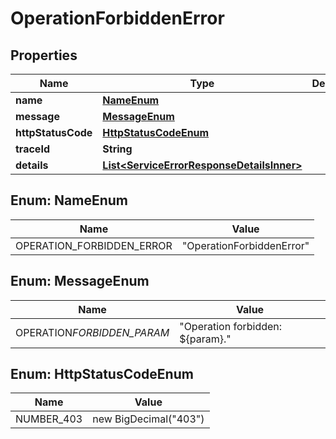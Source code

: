 # OperationForbiddenError

## Properties

| Name               | Type                                                                                    | Description | Notes      |
| ------------------ | --------------------------------------------------------------------------------------- | ----------- | ---------- |
| **name**           | [**NameEnum**](#NameEnum)                                                               |             |            |
| **message**        | [**MessageEnum**](#MessageEnum)                                                         |             |            |
| **httpStatusCode** | [**HttpStatusCodeEnum**](#HttpStatusCodeEnum)                                           |             |            |
| **traceId**        | **String**                                                                              |             |            |
| **details**        | [**List&lt;ServiceErrorResponseDetailsInner&gt;**](ServiceErrorResponseDetailsInner.md) |             | [optional] |

## Enum: NameEnum

| Name                      | Value                               |
| ------------------------- | ----------------------------------- |
| OPERATION_FORBIDDEN_ERROR | &quot;OperationForbiddenError&quot; |

## Enum: MessageEnum

| Name                       | Value                                      |
| -------------------------- | ------------------------------------------ |
| OPERATION*FORBIDDEN_PARAM* | &quot;Operation forbidden: ${param}.&quot; |

## Enum: HttpStatusCodeEnum

| Name       | Value                           |
| ---------- | ------------------------------- |
| NUMBER_403 | new BigDecimal(&quot;403&quot;) |
